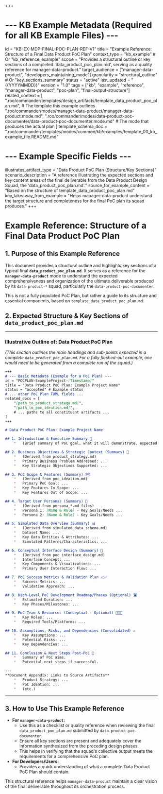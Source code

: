 +++
# --- KB Example Metadata (Required for all KB Example Files) ---
id = "KB-EX-MDP-FINAL-POC-PLAN-REF-V1"
title = "Example Reference: Structure of a Final Data Product PoC Plan"
context_type = "kb_example" # Or "kb_reference_example"
scope = "Provides a structural outline or key sections of a completed 'data_product_poc_plan.md', serving as a quality reference for manager-data-product."
target_audience = ["manager-data-product", "developers_maintaining_mode"]
granularity = "structural_outline" # Or "key_sections_summary"
status = "active"
last_updated = "{{YYYYMMDD}}"
version = "1.0"
tags = ["kb", "example", "reference", "manager-data-product", "poc-plan", "final-output-structure"]
related_context = [
    ".roo/commander/templates/design_artifacts/template_data_product_poc_plan.md", # The template this example outlines
    ".roo/commander/modes/manager-data-product/manager-data-product.mode.md",
    ".roo/commander/modes/data-product-poc-documenter/data-product-poc-documenter.mode.md" # The mode that produces the actual plan
]
template_schema_doc = ".roo/commander/templates/modes/common/kb/examples/template_00_kb_example_file.README.md"

# --- Example Specific Fields ---
illustrates_artifact_type = "Data Product PoC Plan (Structure/Key Sections)"
scenario_description = "A reference illustrating the expected sections and key content areas of the final deliverable from the Data Product Design Squad, the 'data_product_poc_plan.md'."
source_for_example_content = "Based on the structure of template_data_product_poc_plan.md"
key_takeaway_from_example = "Helps manager-data-product understand the target structure and completeness for the final PoC plan its squad produces."
+++

# Example Reference: Structure of a Final Data Product PoC Plan

## 1. Purpose of this Example Reference

This document provides a structural outline and highlights key sections of a typical final **`data_product_poc_plan.md`**. It serves as a reference for the **`manager-data-product`** mode to understand the expected comprehensiveness and organization of the ultimate deliverable produced by its `data-product-*` squad, particularly the `data-product-poc-documenter`.

This is not a fully populated PoC Plan, but rather a guide to its structure and essential components, based on `template_data_product_poc_plan.md`.

## 2. Expected Structure & Key Sections of `data_product_poc_plan.md`

---
### Illustrative Outline of: Data Product PoC Plan

*(This section outlines the main headings and sub-points expected in a complete `data_product_poc_plan.md`. For a fully fleshed-out example, one would need to be generated from a complete run of the squad.)*

```markdown
+++
# --- Basic Metadata (Example for a PoC Plan) ---
id = "POCPLAN-ExampleProject-[Timestamp]"
title = "Data Product PoC Plan: Example Project Name"
status = "accepted" # Example status
# ... other PoC Plan TOML fields ...
related_docs = [
    "[path_to_product_strategy.md]",
    "[path_to_poc_ideation.md]",
    # ... paths to all constituent artifacts ...
]
+++

# Data Product PoC Plan: Example Project Name

## 1. Introduction & Executive Summary 🚀
    *   (Brief summary of PoC goal, what it will demonstrate, expected outcome/value)

## 2. Business Objectives & Strategic Context (Summary) 🎯
    *   (Derived from product_strategy.md)
    *   Primary Business Problem Addressed: ...
    *   Key Strategic Objectives Supported: ...

## 3. PoC Scope & Features (Summary) 🗺️
    *   (Derived from poc_ideation.md)
    *   Primary PoC Goal: ...
    *   Key Features In Scope: ...
    *   Key Features Out of Scope: ...

## 4. Target User Personas (Summary) 👥
    *   (Derived from persona_*.md files)
    *   Persona 1: [Name & Role] - Key Goals/Needs ...
    *   Persona 2: [Name & Role] - Key Goals/Needs ...

## 5. Simulated Data Overview (Summary) 📊
    *   (Derived from simulated_data_schema.md)
    *   Dataset Name: ...
    *   Key Data Entities & Attributes: ...
    *   Simulated Patterns/Characteristics: ...

## 6. Conceptual Interface Design (Summary) 🎨
    *   (Derived from poc_interface_design.md)
    *   Interface Concept: ...
    *   Key Components & Visualizations: ...
    *   Primary User Interaction Flow: ...

## 7. PoC Success Metrics & Validation Plan 📈✅
    *   Success Metrics: ...
    *   Validation Approach: ...

## 8. High-Level PoC Development Roadmap/Phases (Optional) 🛣️
    *   Estimated Duration: ...
    *   Key Phases/Milestones: ...

## 9. PoC Team & Resources (Conceptual - Optional) 🧑‍🤝‍🧑
    *   Key Roles: ...
    *   Required Tools/Platforms: ...

## 10. Assumptions, Risks, and Dependencies (Consolidated) ⚠️
    *   Key Assumptions: ...
    *   Potential Risks: ...
    *   Key Dependencies: ...

## 11. Conclusion & Next Steps Post-PoC 🏁
    *   Summary of PoC aims.
    *   Potential next steps if successful.

---
**Document Appendix: Links to Source Artifacts**
    *   Product Strategy: ...
    *   PoC Ideation: ...
    *   (etc.)
```

---

## 3. How to Use This Example Reference

*   **For `manager-data-product`:**
    *   Use this as a checklist or quality reference when reviewing the final `data_product_poc_plan.md` submitted by `data-product-poc-documenter`.
    *   Ensure all key sections are present and adequately cover the information synthesized from the preceding design phases.
    *   This helps in verifying that the squad's collective output meets the requirements for a comprehensive PoC plan.
*   **For Developers/Users:**
    *   Provides a quick understanding of what a complete Data Product PoC Plan should contain.

This structural reference helps `manager-data-product` maintain a clear vision of the final deliverable throughout its orchestration process.